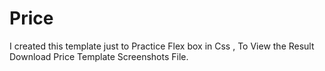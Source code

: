# Price
I created this template just to Practice Flex box in Css , To View the Result Download Price Template Screenshots File.
